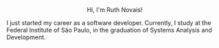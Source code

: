 <p align="center"
![4afde9596bfe30a1bb56a556f1ffefa6](https://github.com/Ruthless-n/Ruthless-n/assets/112913657/dd955e7e-12c5-470d-9572-9586d94959cc)
</p>   
   
<p align="center"> Hi, I'm Ruth Novais!</p>

I just started my career as a software developer.
Currently, I study at the Federal Institute of São Paulo, in the graduation of Systems Analysis and Development.
